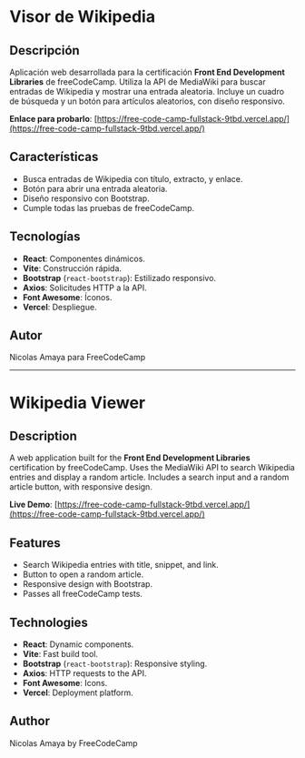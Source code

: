 # Visor de Wikipedia

## Descripción
Aplicación web desarrollada para la certificación **Front End Development Libraries** de freeCodeCamp. Utiliza la API de MediaWiki para buscar entradas de Wikipedia y mostrar una entrada aleatoria. Incluye un cuadro de búsqueda y un botón para artículos aleatorios, con diseño responsivo.

**Enlace para probarlo**: [https://free-code-camp-fullstack-9tbd.vercel.app/](https://free-code-camp-fullstack-9tbd.vercel.app/)

## Características
- Busca entradas de Wikipedia con título, extracto, y enlace.
- Botón para abrir una entrada aleatoria.
- Diseño responsivo con Bootstrap.
- Cumple todas las pruebas de freeCodeCamp.

## Tecnologías
- **React**: Componentes dinámicos.
- **Vite**: Construcción rápida.
- **Bootstrap** (`react-bootstrap`): Estilizado responsivo.
- **Axios**: Solicitudes HTTP a la API.
- **Font Awesome**: Íconos.
- **Vercel**: Despliegue.

## Autor
Nicolas Amaya para FreeCodeCamp

---

# Wikipedia Viewer

## Description
A web application built for the **Front End Development Libraries** certification by freeCodeCamp. Uses the MediaWiki API to search Wikipedia entries and display a random article. Includes a search input and a random article button, with responsive design.

**Live Demo**: [https://free-code-camp-fullstack-9tbd.vercel.app/](https://free-code-camp-fullstack-9tbd.vercel.app/)

## Features
- Search Wikipedia entries with title, snippet, and link.
- Button to open a random article.
- Responsive design with Bootstrap.
- Passes all freeCodeCamp tests.

## Technologies
- **React**: Dynamic components.
- **Vite**: Fast build tool.
- **Bootstrap** (`react-bootstrap`): Responsive styling.
- **Axios**: HTTP requests to the API.
- **Font Awesome**: Icons.
- **Vercel**: Deployment platform.

## Author
Nicolas Amaya by FreeCodeCamp
